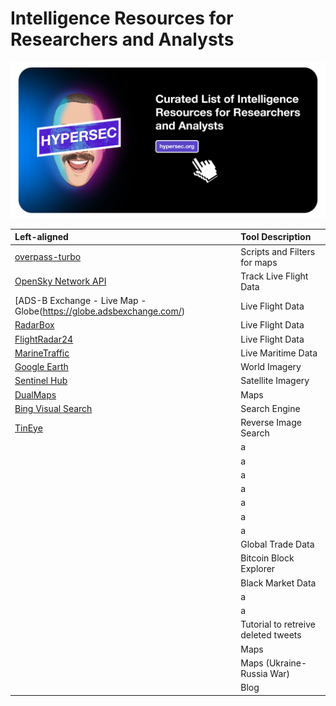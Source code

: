 # Intelligence Resources for Researchers and Analysts

<img src="https://github.com/hypersec/intel-resources/blob/main/GitHubHeader.png">

| Left-aligned | Tool Description |
| :---         | :--- |
| [overpass-turbo](https://overpass-turbo.eu/) | Scripts and Filters for maps|
|[OpenSky Network API](https://openskynetwork.github.io/opensky-api/) | Track Live Flight Data|
|[ADS-B Exchange - Live Map - Globe(https://globe.adsbexchange.com/)| Live Flight Data|
|[RadarBox](https://www.radarbox.com/)|Live Flight Data|
|[FlightRadar24](https://www.flightradar24.com/)|Live Flight Data|
|[MarineTraffic](https://www.marinetraffic.com/)|Live Maritime Data|
|[Google Earth](https://earth.google.com/web/)|World Imagery|
|[Sentinel Hub](https://www.sentinel-hub.com/)|Satellite Imagery|
|[DualMaps](http://www.dualmaps.com/)|Maps|
|[Bing Visual Search](https://www.bing.com/visualsearch/Microsoft/SimilarImages)|Search Engine|
|[TinEye](https://tineye.com/)|Reverse Image Search|
|[](https://map.snapchat.com/)|a|
|[](https://m.broadcastify.com/)|a|
|[](https://www.marinevesseltraffic.com/)|a|
|[]()|a|
|[]()|a|
|[]()|a|
|[]()|a|
|[](https://comtrade.un.org/)|Global Trade Data|
|[](https://www.blockchain.com/explorer)|Bitcoin Block Explorer|
|[](https://havocscope.com/)|Black Market Data|
|[](https://aml-toolbox.medium.com/financial-crimes-osint-tools-companies-b9ebc4ca1ace)|a|
|[](https://e-justice.europa.eu/106/EN/business_registers_in_eu_countries)|a|
|[](https://os2int.com/toolbox/discover-and-extract-deleted-tweets-and-twitter-user-activity-with-twayback/)|Tutorial to retreive deleted tweets|
|[](https://maphub.net/)|Maps|
|[](https://maphub.net/Cen4infoRes/russian-ukraine-monitor)|Maps (Ukraine-Russia War)|
|[](https://www.gfsis.org/blog)|Blog|

